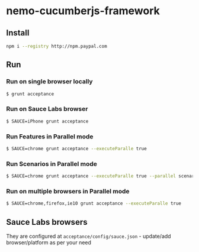 # nemo-cucumberjs-framework


## Install

``` bash
npm i --registry http://npm.paypal.com
```

## Run

### Run on single browser locally

``` bash
$ grunt acceptance
```

### Run on Sauce Labs browser

``` bash
$ SAUCE=iPhone grunt acceptance
```

### Run Features in Parallel mode

``` bash
$ SAUCE=chrome grunt acceptance --executeParalle true 
```

### Run Scenarios in Parallel mode

``` bash
$ SAUCE=chrome grunt acceptance --executeParalle true --parallel scenarios 
```

### Run on multiple browsers in Parallel mode

``` bash
$ SAUCE=chrome,firefox,ie10 grunt acceptance --executeParalle true 
```

## Sauce Labs browsers

They are configured at `acceptance/config/sauce.json` - update/add browser/platform as per your need



